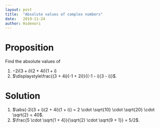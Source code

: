 ```yaml
---
layout: post
title:  "Absolute values of complex numbers"
date:   2019-11-24
author: Hidenori
---
```


# Proposition
Find the absolute values of

1. $-2i(3 + i)(2 + 4i)(1 + i)$
1. $\displaystyle\frac{(3 + 4i)(-1 + 2i)}{(-1 - i)(3 - i)}$.

# Solution

1. $\abs{-2i(3 + i)(2 + 4i)(1 + i)} = 2 \cdot \sqrt{10} \cdot \sqrt{20} \cdot \sqrt{2} = 40$.
1. $\frac{5 \cdot \sqrt{1 + 4}}{\sqrt{2} \cdot \sqrt{9 + 1}} = 5/2$.

